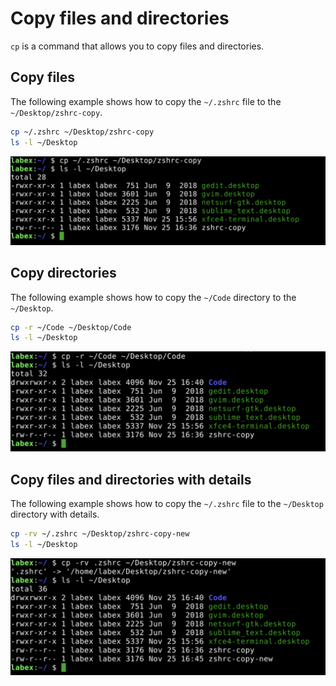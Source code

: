# Copy files and directories

`cp` is a command that allows you to copy files and directories.

## Copy files

The following example shows how to copy the `~/.zshrc` file to the `~/Desktop/zshrc-copy`.

```bash
cp ~/.zshrc ~/Desktop/zshrc-copy
ls -l ~/Desktop
```

![lab-basic-operation-4-1](assets/lab-basic-operation-4-1.png)

## Copy directories

The following example shows how to copy the `~/Code` directory to the `~/Desktop`.

```bash
cp -r ~/Code ~/Desktop/Code
ls -l ~/Desktop
```

![lab-basic-operation-4-2](assets/lab-basic-operation-4-2.png)

## Copy files and directories with details

The following example shows how to copy the `~/.zshrc` file to the `~/Desktop` directory with details.

```bash
cp -rv ~/.zshrc ~/Desktop/zshrc-copy-new
ls -l ~/Desktop
```

![lab-basic-operation-4-3](assets/lab-basic-operation-4-3.png)
